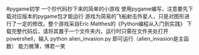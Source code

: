 #pygame初学
一个抄代码抄下来的简单的小游戏
使用pygame编写，注意要先下载对应版本的pygame包才能运行
游戏为简易的飞船射击外星人，只是对图形进行了一定的修改。整个游戏采自Eric Matthes的《Python编程从入门到实践》
下载完整代码后，请将其置于一个文件夹内，运行时只需在文件夹处打开powershell，输入 python alien_invasion.py 即可运行（alien_invasion是主函数）
能力微薄，博君一笑
